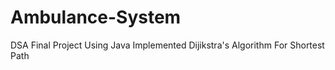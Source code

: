 # Ambulance-System
DSA Final Project Using Java
Implemented Dijikstra's Algorithm For Shortest Path
